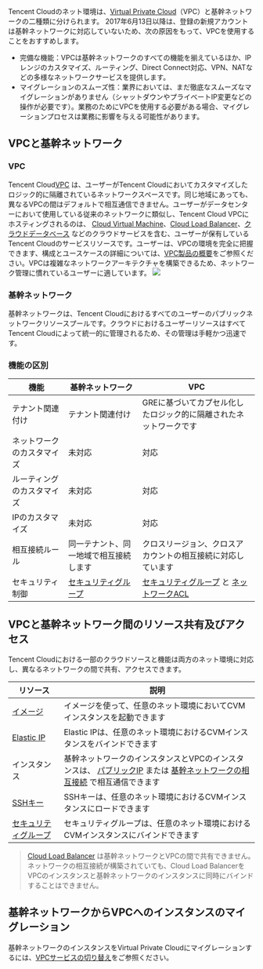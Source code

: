 Tencent Cloudのネット環境は、[Virtual Private Cloud](https://cloud.tencent.com/product/vpc?idx=2)（VPC）と基幹ネットワークの二種類に分けられます。
2017年6月13日以降は、登録の新規アカウントは基幹ネットワークに対応していないため、次の原因をもって、VPCを使用することをおすすめします。

- 完備な機能：VPCは基幹ネットワークのすべての機能を揃えているほか、IPレンジのカスタマイズ、ルーティング、Direct Connect対応、VPN、NATなどの多様なネットワークサービスを提供します。
- マイグレーションのスムーズ性：業界においては、まだ徹底なスムーズなマイグレーションがありません（シャットダウンやプライベートIP変更などの操作が必要です）。業務のためにVPCを使用する必要がある場合、マイグレーションプロセスは業務に影響を与える可能性があります。

## VPCと基幹ネットワーク

### VPC

Tencent Cloud[VPC](https://cloud.tencent.com/document/product/215) は、ユーザーがTencent Cloudにおいてカスタマイズしたロジック的に隔離されているネットワークスペースです。同じ地域にあっても、異なるVPCの間はデフォルトで相互通信できません。ユーザーがデータセンターにおいて使用している従来のネットワークに類似し、Tencent Cloud VPCにホスティングされるのは、 [Cloud Virtual Machine](https://intl.cloud.tencent.com/document/product/213/495)、[Cloud Load Balancer](https://intl.cloud.tencent.com/document/product/214/524)、[クラウドデータベース](https://cloud.tencent.com/document/product/236) などのクラウドサービスを含む、ユーザーが保有しているTencent Cloudのサービスリソースです。ユーザーは、VPCの環境を完全に把握できます、構成とユースケースの詳細については、[VPC製品の概要](https://intl.cloud.tencent.com/document/product/215/535)をご参照ください。VPCは複雑なネットワークアーキテクチャを構築できるため、ネットワーク管理に慣れているユーザーに適しています。
![](https://mc.qcloudimg.com/static/img/33f800da64d2b7c0e6c2f23f102e059a/image.png)

### 基幹ネットワーク

基幹ネットワークは、Tencent Cloudにおけるすべてのユーザーのパブリックネットワークリソースプールです。クラウドにおけるユーザーリソースはすべてTencent Cloudによって統一的に管理されるため、その管理は手軽かつ迅速です。

### 機能の区別

| **機能**| **基幹ネットワーク**| **VPC** |
|---------|---------|---------|
| テナント関連付け | テナント関連付け| GREに基づいてカプセル化したロジック的に隔離されたネットワークです |
| ネットワークのカスタマイズ | 未対応| 対応|
| ルーティングのカスタマイズ | 未対応| 対応|
| IPのカスタマイズ | 未対応| 対応|
| 相互接続ルール |同一テナント、同一地域で相互接続します| クロスリージョン、クロスアカウントの相互接続に対応しています |
| セキュリティ制御　| [セキュリティグループ](https://intl.intl.intl.cloud.tencent.com/document/product/213/12452)| [セキュリティグループ](https://intl.intl.intl.cloud.tencent.com/document/product/213/12452) と [ネットワークACL](https://intl.cloud.tencent.com/document/product/215/5132) |

## VPCと基幹ネットワーク間のリソース共有及びアクセス

Tencent Cloudにおける一部のクラウドソースと機能は両方のネット環境に対応し、異なるネットワークの間で共有、アクセスできます。

|**リソース**|**説明**|
|--|--|
|[イメージ](https://intl.cloud.tencent.com/document/product/213/4940)|イメージを使って、任意のネット環境においてCVMインスタンスを起動できます|
|[Elastic IP](https://intl.cloud.tencent.com/document/product/213/5733)|Elastic IPは、任意のネット環境におけるCVMインスタンスをバインドできます|
|インスタンス|基幹ネットワークのインスタンスとVPCのインスタンスは、 [パブリックIP](https://intl.cloud.tencent.com/document/product/213/5224) または [基幹ネットワークの相互接続](https://cloud.tencent.com/document/product/215/20083) で相互通信できます|
|[SSHキー](https://intl.cloud.tencent.com/document/product/213/6092)|SSHキーは、任意のネット環境におけるCVMインスタンスにロードできます|
|[セキュリティグループ](https://intl.intl.intl.cloud.tencent.com/document/product/213/12452)|セキュリティグループは、任意のネット環境におけるCVMインスタンスにバインドできます|

> [Cloud Load Balancer](https://cloud.tencent.com/document/product/214) は基幹ネットワークとVPCの間で共有できません。ネットワークの相互接続が構築されていても、Cloud Load BalancerをVPCのインスタンスと基幹ネットワークのインスタンスに同時にバインドすることはできません。

## 基幹ネットワークからVPCへのインスタンスのマイグレーション

基幹ネットワークのインスタンスをVirtual Private Cloudにマイグレーションするには、[VPCサービスの切り替え](https://cloud.tencent.com/document/product/213/20278)をご参照ください。
